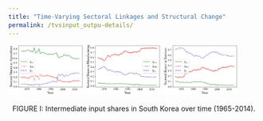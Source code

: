 ```yaml
---
title: "Time-Varying Sectoral Linkages and Structural Change"
permalink: /tvsinput_outpu-details/
---
```


<p float="left">
  <img src="/images/gamma_a.jpg" width="30%" alt="Agriculture" />
  <img src="/images/gamma_m.jpg" width="30%" alt="Manufacturing" /> 
  <img src="/images/gamma_s.jpg" width="30%" alt="Services" />
</p>
<p align="center">
  FIGURE I: Intermediate input shares in South Korea over time (1965-2014).
</p>

